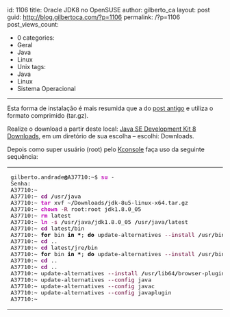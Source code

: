id: 1106
title: Oracle JDK8 no OpenSUSE
author: gilberto_ca
layout: post
guid: http://blog.gilbertoca.com/?p=1106
permalink: /?p=1106
post_views_count:
  - 0
categories:
  - Geral
  - Java
  - Linux
  - Unix
tags:
  - Java
  - Linux
  - Sistema Operacional
---
<!-- google_ad_section_start -->

Esta forma de instalação é mais resumida que a do <a href="http://blog.gilbertoca.com/?p=971" title="Instale Oracle JDK7 no openSUSE" target="_blank">post antigo</a> e utiliza o formato comprimido (tar.gz). 

Realize o download a partir deste local: <a href="http://www.oracle.com/technetwork/java/javase/downloads/jdk8-downloads-2133151.html" title="Java SE Development Kit 8 Downloads" target="_blank">Java SE Development Kit 8 Downloads</a>, em um diretório de sua escolha &#8211; escolhi: Downloads. 

Depois como super usuário (root) pelo <a href="http://kde.org/applications/system/konsole/" title="Kconsole" target="_blank">Kconsole</a> faça uso da seguinte sequência:

<div class="wp_syntax">
  <table>
    <tr>
      <td class="code">
        <pre class="bash" style="font-family:monospace;">gilberto.andrade<span style="color: #000000; font-weight: bold;">@</span>A37710:~$ <span style="color: #c20cb9; font-weight: bold;">su</span> -
Senha:
A37710:~ 
A37710:~ <span style="color: #7a0874; font-weight: bold;">cd</span> <span style="color: #000000; font-weight: bold;">/</span>usr<span style="color: #000000; font-weight: bold;">/</span>java
A37710:~ <span style="color: #c20cb9; font-weight: bold;">tar</span> xvf ~<span style="color: #000000; font-weight: bold;">/</span>Downloads<span style="color: #000000; font-weight: bold;">/</span>jdk-8u5-linux-x64.tar.gz
A37710:~ <span style="color: #c20cb9; font-weight: bold;">chown</span> <span style="color: #660033;">-R</span> root:root jdk1.8.0_05
A37710:~ <span style="color: #c20cb9; font-weight: bold;">rm</span> latest
A37710:~ <span style="color: #c20cb9; font-weight: bold;">ln</span> <span style="color: #660033;">-s</span> <span style="color: #000000; font-weight: bold;">/</span>usr<span style="color: #000000; font-weight: bold;">/</span>java<span style="color: #000000; font-weight: bold;">/</span>jdk1.8.0_05 <span style="color: #000000; font-weight: bold;">/</span>usr<span style="color: #000000; font-weight: bold;">/</span>java<span style="color: #000000; font-weight: bold;">/</span>latest
A37710:~ <span style="color: #7a0874; font-weight: bold;">cd</span> latest<span style="color: #000000; font-weight: bold;">/</span>bin
A37710:~ <span style="color: #000000; font-weight: bold;">for</span> bin <span style="color: #000000; font-weight: bold;">in</span> <span style="color: #000000; font-weight: bold;">*</span>; <span style="color: #000000; font-weight: bold;">do</span> update-alternatives <span style="color: #660033;">--install</span> <span style="color: #000000; font-weight: bold;">/</span>usr<span style="color: #000000; font-weight: bold;">/</span>bin<span style="color: #000000; font-weight: bold;">/</span><span style="color: #007800;">$bin</span> <span style="color: #007800;">$bin</span> $<span style="color: #7a0874; font-weight: bold;">&#40;</span><span style="color: #7a0874; font-weight: bold;">pwd</span><span style="color: #7a0874; font-weight: bold;">&#41;</span><span style="color: #000000; font-weight: bold;">/</span><span style="color: #007800;">$bin</span> <span style="color: #000000;">1</span>; <span style="color: #000000; font-weight: bold;">done</span>
A37710:~ <span style="color: #7a0874; font-weight: bold;">cd</span> ..
A37710:~ <span style="color: #7a0874; font-weight: bold;">cd</span> latest<span style="color: #000000; font-weight: bold;">/</span>jre<span style="color: #000000; font-weight: bold;">/</span>bin
A37710:~ <span style="color: #000000; font-weight: bold;">for</span> bin <span style="color: #000000; font-weight: bold;">in</span> <span style="color: #000000; font-weight: bold;">*</span>; <span style="color: #000000; font-weight: bold;">do</span> update-alternatives <span style="color: #660033;">--install</span> <span style="color: #000000; font-weight: bold;">/</span>usr<span style="color: #000000; font-weight: bold;">/</span>bin<span style="color: #000000; font-weight: bold;">/</span><span style="color: #007800;">$bin</span> <span style="color: #007800;">$bin</span> $<span style="color: #7a0874; font-weight: bold;">&#40;</span><span style="color: #7a0874; font-weight: bold;">pwd</span><span style="color: #7a0874; font-weight: bold;">&#41;</span><span style="color: #000000; font-weight: bold;">/</span><span style="color: #007800;">$bin</span> <span style="color: #000000;">1</span>; <span style="color: #000000; font-weight: bold;">done</span>
A37710:~ <span style="color: #7a0874; font-weight: bold;">cd</span> ..
A37710:~ <span style="color: #7a0874; font-weight: bold;">cd</span> ..
A37710:~ update-alternatives <span style="color: #660033;">--install</span> <span style="color: #000000; font-weight: bold;">/</span>usr<span style="color: #000000; font-weight: bold;">/</span>lib64<span style="color: #000000; font-weight: bold;">/</span>browser-plugins<span style="color: #000000; font-weight: bold;">/</span>javaplugin.so javaplugin <span style="color: #000000; font-weight: bold;">/</span>usr<span style="color: #000000; font-weight: bold;">/</span>java<span style="color: #000000; font-weight: bold;">/</span>latest<span style="color: #000000; font-weight: bold;">/</span>jre<span style="color: #000000; font-weight: bold;">/</span>lib<span style="color: #000000; font-weight: bold;">/</span>amd64<span style="color: #000000; font-weight: bold;">/</span>libnpjp2.so <span style="color: #000000;">1</span>
A37710:~ update-alternatives <span style="color: #660033;">--config</span> java
A37710:~ update-alternatives <span style="color: #660033;">--config</span> javac
A37710:~ update-alternatives <span style="color: #660033;">--config</span> javaplugin
A37710:~</pre>
      </td>
    </tr>
  </table>
</div>

<!-- google_ad_section_end -->